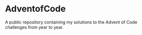 # AdventofCode
A public repository containing my solutions to the Advent of Code challenges from year to year. 
